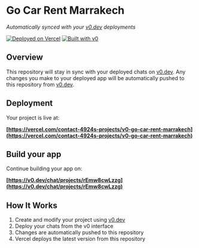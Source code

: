 # Go Car Rent Marrakech

*Automatically synced with your [v0.dev](https://v0.dev) deployments*

[![Deployed on Vercel](https://img.shields.io/badge/Deployed%20on-Vercel-black?style=for-the-badge&logo=vercel)](https://vercel.com/contact-4924s-projects/v0-go-car-rent-marrakech)
[![Built with v0](https://img.shields.io/badge/Built%20with-v0.dev-black?style=for-the-badge)](https://v0.dev/chat/projects/rEmw8cwLzzg)

## Overview

This repository will stay in sync with your deployed chats on [v0.dev](https://v0.dev).
Any changes you make to your deployed app will be automatically pushed to this repository from [v0.dev](https://v0.dev).

## Deployment

Your project is live at:

**[https://vercel.com/contact-4924s-projects/v0-go-car-rent-marrakech](https://vercel.com/contact-4924s-projects/v0-go-car-rent-marrakech)**

## Build your app

Continue building your app on:

**[https://v0.dev/chat/projects/rEmw8cwLzzg](https://v0.dev/chat/projects/rEmw8cwLzzg)**

## How It Works

1. Create and modify your project using [v0.dev](https://v0.dev)
2. Deploy your chats from the v0 interface
3. Changes are automatically pushed to this repository
4. Vercel deploys the latest version from this repository
